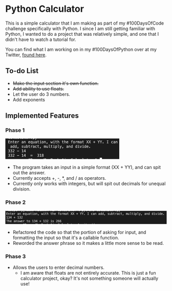 # Python Calculator
This is a simple calculator that I am making as part of my #100DaysOfCode challenge specifically with Python. I since I am still getting familiar with Python, I wanted to do a project that was relatively simple, and one that I didn't have to watch a tutorial for.

You can find what I am working on in my #100DaysOfPython over at my Twitter, [found here](https://twitter.com/russintech/status/1687943560409038848?s=20).

## To-do List
- ~~Make the input section it's own function.~~
- ~~Add ability to use floats.~~
- Let the user do 3 numbers.
- Add exponents

## Implemented Features
### Phase 1
![](Images/Phase1_Example.png) </br>
- The program takes an input in a simple format (XX + YY), and can spit out the answer.
- Currently accepts +, -, *, and / as operators.
- Currently only works with integers, but will spit out decimals for unequal division. 

### Phase 2
![](Images/Phase2_Example.png) </br>
- Refactored the code so that the portion of asking for input, and formatting the input so that it's a callable function.
- Reworded the answer phrase so it makes a little more sense to be read.

### Phase 3
- Allows the users to enter decimal numbers.
    - I am aware that floats are not entirely accurate. This is just a fun calculator project, okay? It's not something someone will actually use!
